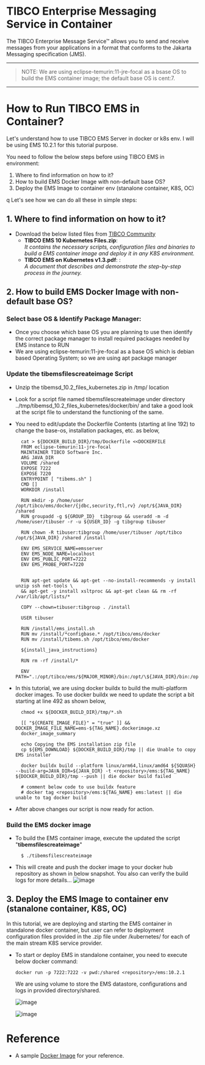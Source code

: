 # TIBCO Enterprise Messaging Service in Container
The TIBCO Enterprise Message Service™ allows you to send and receive messages from your applications in a format that conforms to the Jakarta Messaging specification (JMS).


---

> NOTE: We are using eclipse-temurin:11-jre-focal as a bsase OS to build the EMS container image; the default base OS is cent:7.

---


# How to Run TIBCO EMS in Container?

Let's understand how to use TIBCO EMS Server in docker or k8s env. I will be using EMS 10.2.1 for this tutorial purpose.

You need to follow the below steps before using TIBCO EMS in environment:

1. Where to find information on how to it?
2. How to build EMS Docker Image with non-default base OS?
3. Deploy the EMS Image to container env (stanalone container, K8S, OC)

 q
Let's see how we can do all these in simple steps:

## 1. Where to find information on how to it?
- Download the below listed files from [TIBCO Community](https://community.tibco.com/s/article/how-configure-tibco-enterprise-message-service-tm-kubernetes-docker)
  - **TIBCO EMS 10 Kubernetes Files.zip**:<br> _It contains the necessary scripts, configuration files and binaries to build a EMS container image and deploy it in any K8S environment._
  - **TIBCO EMS on Kubernetes v1.3.pdf**: :<br> _A document that describes and demonstrate the step-by-step process in the journey._
 
## 2. How to build EMS Docker Image with non-default base OS?

### Select base OS & Identify Package Manager:
- Once you choose which base OS you are planning to use then identify the correct package manager to install required packages needed by EMS instance to RUN
- We are using eclipse-temurin:11-jre-focal as a base OS which is debian based Operating System; so we are using apt package manager

### Update the tibemsfilescreateimage Script 
- Unzip the tibemsd_10.2_files_kubernetes.zip in /tmp/ location
- Look for a script file named tibemsfilescreateimage under directory ../tmp/tibemsd_10.2_files_kubernetes/docker/bin/ and take a good look at the script file to understand the functioning of the same.
- You need to edit/update the Dockerfile Contents (starting at line 192) to change the base-os, installation packages, etc. as below,

        cat > ${DOCKER_BUILD_DIR}/tmp/Dockerfile <<DOCKERFILE
        FROM eclipse-temurin:11-jre-focal
        MAINTAINER TIBCO Software Inc.
        ARG JAVA_DIR
        VOLUME /shared
        EXPOSE 7222
        EXPOSE 7220
        ENTRYPOINT [ "tibems.sh" ]
        CMD []
        WORKDIR /install
        
        RUN mkdir -p /home/user /opt/tibco/ems/docker/{jdbc,security,ftl,rv} /opt/${JAVA_DIR} /shared
        RUN groupadd -g ${GROUP_ID}  tibgroup && useradd -m -d /home/user/tibuser -r -u ${USER_ID} -g tibgroup tibuser
        
        RUN chown -R tibuser:tibgroup /home/user/tibuser /opt/tibco /opt/${JAVA_DIR} /shared /install
        
        ENV EMS_SERVICE_NAME=emsserver
        ENV EMS_NODE_NAME=localhost
        ENV EMS_PUBLIC_PORT=7222
        ENV EMS_PROBE_PORT=7220
        
        
        RUN apt-get update && apt-get --no-install-recommends -y install unzip ssh net-tools \ 
        && apt-get -y install xsltproc && apt-get clean && rm -rf /var/lib/apt/lists/*
        
        COPY --chown=tibuser:tibgroup . /install
        
        USER tibuser
        
        RUN /install/ems_install.sh
        RUN mv /install/*configbase.* /opt/tibco/ems/docker
        RUN mv /install/tibems.sh /opt/tibco/ems/docker
        
        ${install_java_instructions}
        
        RUN rm -rf /install/*
        
        ENV PATH=".:/opt/tibco/ems/${MAJOR_MINOR}/bin:/opt/\${JAVA_DIR}/bin:/opt/tibco/ems/docker:\${PATH}"

- In this tutorial, we are using docker buildx to build the multi-platform docker images. To use docker buildx we need to update the script a bit starting at line 492 as shown below,

        chmod +x ${DOCKER_BUILD_DIR}/tmp/*.sh
  
        [[ "${CREATE_IMAGE_FILE}" = "true" ]] && DOCKER_IMAGE_FILE_NAME=ems-${TAG_NAME}.dockerimage.xz
        docker_image_summary
        
        echo Copying the EMS installation zip file
        cp ${EMS_DOWNLOAD} ${DOCKER_BUILD_DIR}/tmp || die Unable to copy EMS installer
        
        docker buildx build --platform linux/arm64,linux/amd64 ${SQUASH} --build-arg=JAVA_DIR=${JAVA_DIR} -t <repository>/ems:${TAG_NAME} ${DOCKER_BUILD_DIR}/tmp --push || die docker build failed

        # comment below code to use buildx feature
        # docker tag <repository>/ems:${TAG_NAME} ems:latest || die unable to tag docker build

- After above changes our script is now ready for action.

### Build the EMS docker image
- To build the EMS container image, execute the updated the script "**tibemsfilescreateimage**"

        $ ./tibemsfilescreateimage
- This will create and push the docker image to your docker hub repository as shown in below snapshot. You also can verify the build logs for more details...
  ![image](https://github.com/mpandav/tibco-cloud-usability/assets/38240734/c059039a-b1e7-4623-ae84-6e1face9bb60)

  
## 3. Deploy the EMS Image to container env (stanalone container, K8S, OC)
In this tutorial, we are deploying and starting the EMS container in standalone docker container, but user can refer to deployment configuration files provided in the .zip file under /kubernetes/ for each of the main stream K8S service provider. 

- To start or deploy EMS in standalone container, you need to execute below docker command: 

      docker run -p 7222:7222 -v pwd:/shared <repository>/ems:10.2.1
  We are using volume to store the EMS datastore, configurations and logs in provided directory/shared.
  
  ![image](https://github.com/mpandav/tibco-cloud-usability/assets/38240734/96f4b985-24d3-410d-9c1b-d976c106f693)

  ![image](https://github.com/mpandav/tibco-cloud-usability/assets/38240734/e380bd23-05bd-4666-b229-025979fea86f)



# Reference
- A sample [Docker Image](https://hub.docker.com/r/mpandav/ems) for your reference.
